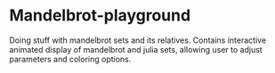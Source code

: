 # Mandelbrot-playground
Doing stuff with mandelbrot sets and its relatives. 
Contains interactive animated display of mandelbrot and julia sets, allowing user to adjust parameters and coloring options.
